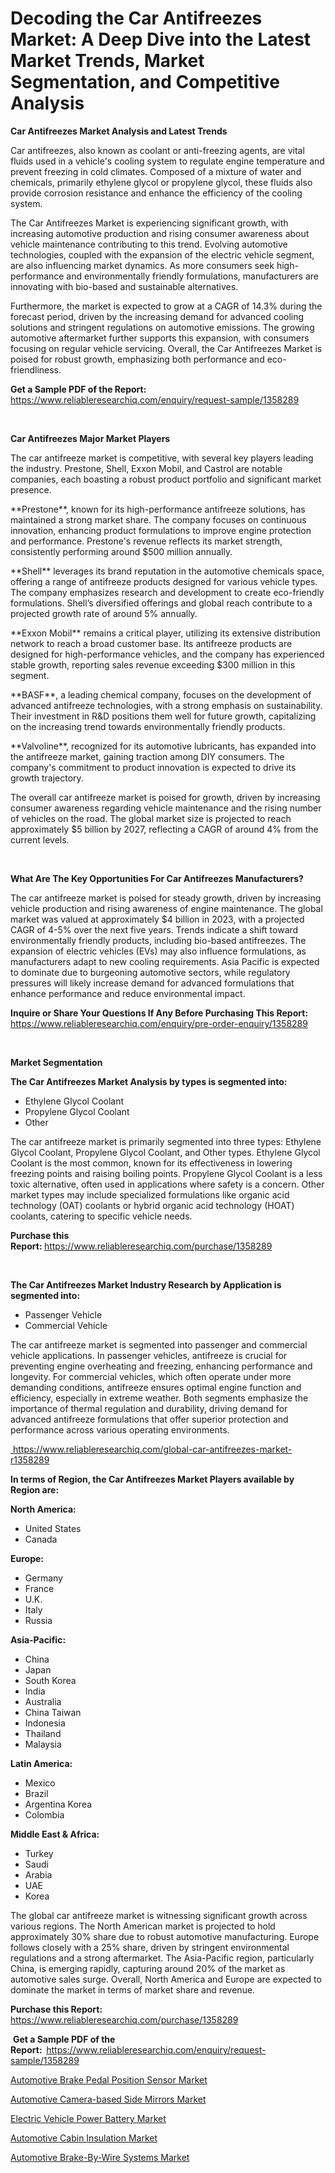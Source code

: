 <p><h1>Decoding the Car Antifreezes Market: A Deep Dive into the Latest Market Trends, Market Segmentation, and Competitive Analysis</h1></p><p><strong>Car Antifreezes Market Analysis and Latest Trends</strong></p>
<p><p>Car antifreezes, also known as coolant or anti-freezing agents, are vital fluids used in a vehicle's cooling system to regulate engine temperature and prevent freezing in cold climates. Composed of a mixture of water and chemicals, primarily ethylene glycol or propylene glycol, these fluids also provide corrosion resistance and enhance the efficiency of the cooling system.</p><p>The Car Antifreezes Market is experiencing significant growth, with increasing automotive production and rising consumer awareness about vehicle maintenance contributing to this trend. Evolving automotive technologies, coupled with the expansion of the electric vehicle segment, are also influencing market dynamics. As more consumers seek high-performance and environmentally friendly formulations, manufacturers are innovating with bio-based and sustainable alternatives.</p><p>Furthermore, the market is expected to grow at a CAGR of 14.3% during the forecast period, driven by the increasing demand for advanced cooling solutions and stringent regulations on automotive emissions. The growing automotive aftermarket further supports this expansion, with consumers focusing on regular vehicle servicing. Overall, the Car Antifreezes Market is poised for robust growth, emphasizing both performance and eco-friendliness.</p></p>
<p><strong>Get a Sample PDF of the Report:&nbsp;</strong> <a href="https://www.reliableresearchiq.com/enquiry/request-sample/1358289?utm_campaign=1906&utm_medium=2&utm_source=Github&utm_content=ia&utm_term=30032025&utm_id=car-antifreezes">https://www.reliableresearchiq.com/enquiry/request-sample/1358289</a></p>
<p>&nbsp;</p>
<p><strong>Car Antifreezes Major Market Players</strong></p>
<p><p>The car antifreeze market is competitive, with several key players leading the industry. Prestone, Shell, Exxon Mobil, and Castrol are notable companies, each boasting a robust product portfolio and significant market presence.</p><p>**Prestone**, known for its high-performance antifreeze solutions, has maintained a strong market share. The company focuses on continuous innovation, enhancing product formulations to improve engine protection and performance. Prestone's revenue reflects its market strength, consistently performing around $500 million annually.</p><p>**Shell** leverages its brand reputation in the automotive chemicals space, offering a range of antifreeze products designed for various vehicle types. The company emphasizes research and development to create eco-friendly formulations. Shell’s diversified offerings and global reach contribute to a projected growth rate of around 5% annually.</p><p>**Exxon Mobil** remains a critical player, utilizing its extensive distribution network to reach a broad customer base. Its antifreeze products are designed for high-performance vehicles, and the company has experienced stable growth, reporting sales revenue exceeding $300 million in this segment. </p><p>**BASF**, a leading chemical company, focuses on the development of advanced antifreeze technologies, with a strong emphasis on sustainability. Their investment in R&D positions them well for future growth, capitalizing on the increasing trend towards environmentally friendly products.</p><p>**Valvoline**, recognized for its automotive lubricants, has expanded into the antifreeze market, gaining traction among DIY consumers. The company's commitment to product innovation is expected to drive its growth trajectory.</p><p>The overall car antifreeze market is poised for growth, driven by increasing consumer awareness regarding vehicle maintenance and the rising number of vehicles on the road. The global market size is projected to reach approximately $5 billion by 2027, reflecting a CAGR of around 4% from the current levels.</p></p>
<p>&nbsp;</p>
<p><strong>What Are The Key Opportunities For Car Antifreezes Manufacturers?</strong></p>
<p><p>The car antifreeze market is poised for steady growth, driven by increasing vehicle production and rising awareness of engine maintenance. The global market was valued at approximately $4 billion in 2023, with a projected CAGR of 4-5% over the next five years. Trends indicate a shift toward environmentally friendly products, including bio-based antifreezes. The expansion of electric vehicles (EVs) may also influence formulations, as manufacturers adapt to new cooling requirements. Asia Pacific is expected to dominate due to burgeoning automotive sectors, while regulatory pressures will likely increase demand for advanced formulations that enhance performance and reduce environmental impact.</p></p>
<p><strong>Inquire or Share Your Questions If Any Before Purchasing This Report:</strong> <a href="https://www.reliableresearchiq.com/enquiry/pre-order-enquiry/1358289?utm_campaign=1906&utm_medium=2&utm_source=Github&utm_content=ia&utm_term=30032025&utm_id=car-antifreezes">https://www.reliableresearchiq.com/enquiry/pre-order-enquiry/1358289</a></p>
<p>&nbsp;</p>
<p><strong>Market Segmentation</strong></p>
<p><strong>The Car Antifreezes Market Analysis by types is segmented into:</strong></p>
<p><ul><li>Ethylene Glycol Coolant</li><li>Propylene Glycol Coolant</li><li>Other</li></ul></p>
<p><p>The car antifreeze market is primarily segmented into three types: Ethylene Glycol Coolant, Propylene Glycol Coolant, and Other types. Ethylene Glycol Coolant is the most common, known for its effectiveness in lowering freezing points and raising boiling points. Propylene Glycol Coolant is a less toxic alternative, often used in applications where safety is a concern. Other market types may include specialized formulations like organic acid technology (OAT) coolants or hybrid organic acid technology (HOAT) coolants, catering to specific vehicle needs.</p></p>
<p><strong>Purchase this Report:&nbsp;</strong><a href="https://www.reliableresearchiq.com/purchase/1358289?utm_campaign=1906&utm_medium=2&utm_source=Github&utm_content=ia&utm_term=30032025&utm_id=car-antifreezes">https://www.reliableresearchiq.com/purchase/1358289</a></p>
<p>&nbsp;</p>
<p><strong>The Car Antifreezes Market Industry Research by Application is segmented into:</strong></p>
<p><ul><li>Passenger Vehicle</li><li>Commercial Vehicle</li></ul></p>
<p><p>The car antifreeze market is segmented into passenger and commercial vehicle applications. In passenger vehicles, antifreeze is crucial for preventing engine overheating and freezing, enhancing performance and longevity. For commercial vehicles, which often operate under more demanding conditions, antifreeze ensures optimal engine function and efficiency, especially in extreme weather. Both segments emphasize the importance of thermal regulation and durability, driving demand for advanced antifreeze formulations that offer superior protection and performance across various operating environments.</p></p>
<p><a href="https://www.reliableresearchiq.com/global-car-antifreezes-market-r1358289?utm_campaign=1906&utm_medium=2&utm_source=Github&utm_content=ia&utm_term=30032025&utm_id=car-antifreezes">&nbsp;https://www.reliableresearchiq.com/global-car-antifreezes-market-r1358289</a></p>
<p><strong>In terms of Region, the Car Antifreezes Market Players available by Region are:</strong></p>
<p>
    <p> <strong> North America: </strong>
        <ul>
            <li>United States</li>
            <li>Canada</li>
        </ul>
        </p> 
    <p> <strong> Europe: </strong>
        <ul>
            <li>Germany</li>
            <li>France</li>
            <li>U.K.</li>
            <li>Italy</li>
            <li>Russia</li>
        </ul>
        </p> 
    <p> <strong> Asia-Pacific: </strong>
        <ul>
            <li>China</li>
            <li>Japan</li>
            <li>South Korea</li>
            <li>India</li>
            <li>Australia</li>
            <li>China Taiwan</li>
            <li>Indonesia</li>
            <li>Thailand</li>
            <li>Malaysia</li>
        </ul>
        </p> 
    <p> <strong> Latin America: </strong>
        <ul>
            <li>Mexico</li>
            <li>Brazil</li>
            <li>Argentina Korea</li>
            <li>Colombia</li>
        </ul>
        </p> 
    <p> <strong> Middle East & Africa: </strong>
        <ul>
            <li>Turkey</li>
            <li>Saudi</li>
            <li>Arabia</li>
            <li>UAE</li>
            <li>Korea</li>
        </ul>
    </p>
    </p>
<p><p>The global car antifreeze market is witnessing significant growth across various regions. The North American market is projected to hold approximately 30% share due to robust automotive manufacturing. Europe follows closely with a 25% share, driven by stringent environmental regulations and a strong aftermarket. The Asia-Pacific region, particularly China, is emerging rapidly, capturing around 20% of the market as automotive sales surge. Overall, North America and Europe are expected to dominate the market in terms of market share and revenue.</p></p>
<p><strong>Purchase this Report: </strong><a href="https://www.reliableresearchiq.com/purchase/1358289?utm_campaign=1906&utm_medium=2&utm_source=Github&utm_content=ia&utm_term=30032025&utm_id=car-antifreezes">https://www.reliableresearchiq.com/purchase/1358289</a></p>
<p>&nbsp;<strong>Get a Sample PDF of the Report:&nbsp;&nbsp;</strong><a href="https://www.reliableresearchiq.com/enquiry/request-sample/1358289?utm_campaign=1906&utm_medium=2&utm_source=Github&utm_content=ia&utm_term=30032025&utm_id=car-antifreezes">https://www.reliableresearchiq.com/enquiry/request-sample/1358289</a></p>
<p><strong></strong></p>
<p><p><a href="https://github.com/omduthkevork/Market-Research-Report-List-1/blob/main/automotive-brake-pedal-position-sensor-market.md?utm_campaign=1906&utm_medium=2&utm_source=Github&utm_content=ia&utm_term=30032025&utm_id=car-antifreezes">Automotive Brake Pedal Position Sensor Market</a></p><p><a href="https://github.com/mafuzakirju/Market-Research-Report-List-1/blob/main/automotive-camera-based-side-mirrors-market.md?utm_campaign=1906&utm_medium=2&utm_source=Github&utm_content=ia&utm_term=30032025&utm_id=car-antifreezes">Automotive Camera-based Side Mirrors Market</a></p><p><a href="https://github.com/Mayankdeswa/Market-Research-Report-List-1/blob/main/electric-vehicle-power-battery-market.md?utm_campaign=1906&utm_medium=2&utm_source=Github&utm_content=ia&utm_term=30032025&utm_id=car-antifreezes">Electric Vehicle Power Battery Market</a></p><p><a href="https://github.com/cherrivacius/Market-Research-Report-List-1/blob/main/automotive-cabin-insulation-market.md?utm_campaign=1906&utm_medium=2&utm_source=Github&utm_content=ia&utm_term=30032025&utm_id=car-antifreezes">Automotive Cabin Insulation Market</a></p><p><a href="https://github.com/akramisabtu/Market-Research-Report-List-1/blob/main/automotive-brake-by-wire-systems-market.md?utm_campaign=1906&utm_medium=2&utm_source=Github&utm_content=ia&utm_term=30032025&utm_id=car-antifreezes">Automotive Brake-By-Wire Systems Market</a></p></p>